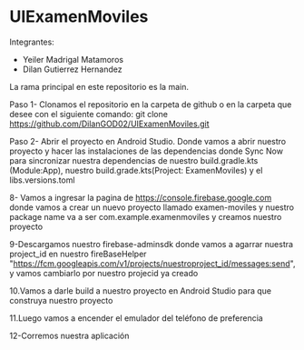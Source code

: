 # UIExamenMoviles

Integrantes:
- Yeiler Madrigal Matamoros
- Dilan Gutierrez Hernandez

La rama principal en este repositorio es la main.

Paso 1- Clonamos el repositorio en la carpeta de github o en la carpeta que desee con el siguiente comando: 
git clone https://github.com/DilanGOD02/UIExamenMoviles.git

Paso 2- Abrir el proyecto en Android Studio.
Donde vamos a abrir nuestro proyecto y hacer las instalaciones de las dependencias donde Sync Now para sincronizar nuestra dependencias de nuestro build.gradle.kts (Module:App), nuestro build.grade.kts(Project: ExamenMoviles) y el libs.versions.toml 

8- Vamos a ingresar la pagina de https://console.firebase.google.com donde vamos a crear un nuevo proyecto llamado examen-moviles y nuestro package name va a ser com.example.examenmoviles y creamos nuestro proyecto

9-Descargamos nuestro firebase-adminsdk donde vamos a agarrar nuestra project_id en nuestro fireBaseHelper "https://fcm.googleapis.com/v1/projects/nuestroproject_id/messages:send", y vamos cambiarlo por nuestro projecid ya creado


10.Vamos a darle build a nuestro proyecto en Android Studio para que construya nuestro proyecto

11.Luego vamos a encender el emulador del teléfono de preferencia 

12-Corremos nuestra aplicación
